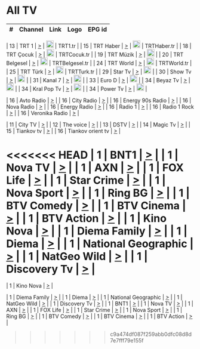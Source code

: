 <h1>All TV</h1>

| #   | Channel        | Link  | Logo | EPG id |
|:---:|:--------------:|:-----:|:----:|:------:|

| 13  | TRT 1            | [>](https://tv-trt1.medya.trt.com.tr/master.m3u8) | <img height="20" src="https://i.imgur.com/j786OLG.png"/> | TRT1.tr |
| 15  | TRT Haber        | [>](https://tv-trthaber.medya.trt.com.tr/master.m3u8) | <img height="20" src="https://i.imgur.com/OVfo8Ab.png"/> | TRTHaber.tr |
| 18  | TRT Çocuk        | [>](https://tv-trtcocuk.medya.trt.com.tr/master.m3u8) | <img height="20" src="https://i.imgur.com/QLFmD6d.png"/> | TRTCocuk.tr |
| 19  | TRT Müzik        | [>](https://tv-trtmuzik.medya.trt.com.tr/master.m3u8) | <img height="20" src="https://i.imgur.com/fIVFCEd.png"/> |
| 20  | TRT Belgesel     | [>](https://tv-trtbelgesel.medya.trt.com.tr/master.m3u8) | <img height="20" src="https://i.imgur.com/MGO87pe.png"/> | TRTBelgesel.tr |
| 24  | TRT World        | [>](https://tv-trtworld.medya.trt.com.tr/master.m3u8) | <img height="20" src="https://i.imgur.com/JEA2xpv.png"/> | TRTWorld.tr |
| 25  | TRT Türk         | [>](https://tv-trtturk.medya.trt.com.tr/master.m3u8) | <img height="20" src="https://i.imgur.com/OSTOQNw.png"/> | TRTTurk.tr |
| 29  | Star Tv   | [>](https://dogus-live.daioncdn.net/startv/startv_360p.m3u8) | <img height="20" src="https://i.imgur.com/IebUZx1.png"/> |
| 30  | Show Tv     | [>](https://ciner-live.daioncdn.net/showtv/showtv.m3u8) | <img height="20" src="https://i.imgur.com/IebUZx1.png"/> |
| 31  | Kanal 7     | [>](https://kanal7-live.daioncdn.net/kanal7/kanal7.m3u8) | <img height="20" src="https://i.imgur.com/IebUZx1.png"/> |
| 33  | Euro D    | [>](https://www.youtube.com/user/KanalD/live) | <img height="20" src="https://i.imgur.com/IebUZx1.png"/> |
| 34  | Beyaz Tv     | [>](https://beyaztv-live.daioncdn.net/beyaztv/beyaztv.m3u8) | <img height="20" src="https://i.imgur.com/IebUZx1.png"/> |
| 34  | Kral Pop Tv     | [>](https://www.youtube.com/watch?v=GuFTuKoXepw) | <img height="20" src="https://i.imgur.com/IebUZx1.png"/> |
| 34  | Power Tv     | [>](https://livetv.powerapp.com.tr/powerTV/powerhd.smil/chunklist.m3u8) | <img height="20" src="https://i.imgur.com/IebUZx1.png"/> |

| 16  | Avto Radio | [>](http://stream.metacast.eu/avtoradio.mp3.m3u) |
| 16  | City Radio | [>](http://stream.metacast.eu/city.aac.m3u) |
| 16  | Energy 90s Radio | [>](http://stream.metacast.eu/energy-90s.m3u) |
| 16  | Nova Radio | [>](http://stream.metacast.eu/nova.aac.m3u) |
| 16  | Energy Radio | [>](http://stream.metacast.eu/nrj.aac.m3u) |
| 16  | Radio 1 | [>](http://stream.metacast.eu/radio1.aac.m3u) |
| 16  | Radio 1 Rock | [>](http://stream.metacast.eu/radio1rock.aac.m3u) |
| 16  | Veronika Radio | [>](http://stream.metacast.eu/veronika.aac.m3u) |

| 11  | City TV | [>](https://tv.city.bg/play/tshls/citytv/index.m3u8) |
| 12  | The voice | [>](https://bss1.neterra.tv/thevoice/thevoice.m3u8) |
| 13  | DSTV | [>](http://46.249.95.140:8081/hls/data.m3u8) |
| 14  | Magic Tv | [>](https://bss1.neterra.tv/magictv/magictv.m3u8) |
| 15  | Tiankov tv | [>](https://streamer103.neterra.tv/tiankov-folk/live.m3u8) |
| 16  | Tiankov orient tv | [>](https://streamer103.neterra.tv/tiankov-orient/live.m3u8) |

<<<<<<< HEAD
| 1 | BNT1 | [>](https://ymkaya.xyz:10736/tv/bnt1/playlist.m3u8?wmsAuthSign=c2VydmVyX3RpbWU9OC8zLzIwMjUgMTowODoxNyBQTSZoYXNoX3ZhbHVlPVp0VWRDTmZ3Unh6cTUrU1g0emcrU3c9PSZ2YWxpZG1pbnV0ZXM9NjA=) |
| 1 | Nova TV | [>](https://ymkaya.xyz:10736/tv/novatv/playlist.m3u8?wmsAuthSign=c2VydmVyX3RpbWU9OC8zLzIwMjUgMTowODoyOCBQTSZoYXNoX3ZhbHVlPUE0QTBBU3lQMWlPcGxtT0ttMFM4WHc9PSZ2YWxpZG1pbnV0ZXM9NjA=) |
| 1 | AXN | [>](https://ymkaya.xyz:10736/tv/axn/playlist.m3u8?wmsAuthSign=c2VydmVyX3RpbWU9OC8zLzIwMjUgMTowODozOCBQTSZoYXNoX3ZhbHVlPUlRNHdxalZaVFA5dVJqZlR2bDhRTmc9PSZ2YWxpZG1pbnV0ZXM9NjA=) |
| 1 | FOX Life | [>](https://ymkaya.xyz:10736/tv/foxlife/playlist.m3u8?wmsAuthSign=c2VydmVyX3RpbWU9OC8zLzIwMjUgMTowODo0OCBQTSZoYXNoX3ZhbHVlPUo4OUp2cnl4ZGI0SnZGbm5tamdjSnc9PSZ2YWxpZG1pbnV0ZXM9NjA=) |
| 1 | Star Crime | [>](https://ymkaya.xyz:10736/tv/foxcrime/playlist.m3u8?wmsAuthSign=c2VydmVyX3RpbWU9OC8zLzIwMjUgMTowODo1OCBQTSZoYXNoX3ZhbHVlPWpOVkxEV3lNRDB5emRJZEtTVVBsT2c9PSZ2YWxpZG1pbnV0ZXM9NjA=) |
| 1 | Nova Sport | [>](https://ymkaya.xyz:10736/tv/novasport/playlist.m3u8?wmsAuthSign=c2VydmVyX3RpbWU9OC8zLzIwMjUgMTowOToxMCBQTSZoYXNoX3ZhbHVlPXRSSkp0VXZUUGgwUWlQYWxTN2FTcXc9PSZ2YWxpZG1pbnV0ZXM9NjA=) |
| 1 | Ring BG | [>](https://ymkaya.xyz:10736/tv/ringbg/playlist.m3u8?wmsAuthSign=c2VydmVyX3RpbWU9OC8zLzIwMjUgMTowOToyMCBQTSZoYXNoX3ZhbHVlPTZTUldPRlpHblNrbmszeHpFQmRBZ1E9PSZ2YWxpZG1pbnV0ZXM9NjA=) |
| 1 | BTV Comedy | [>](https://ymkaya.xyz:10736/tv/btvcomedy/playlist.m3u8?wmsAuthSign=c2VydmVyX3RpbWU9OC8zLzIwMjUgMTowOTozMCBQTSZoYXNoX3ZhbHVlPUJiSjZla1VrcWxrajlFbEdyOGFGcnc9PSZ2YWxpZG1pbnV0ZXM9NjA=) |
| 1 | BTV Cinema | [>](https://ymkaya.xyz:10736/tv/btvcinema/playlist.m3u8?wmsAuthSign=c2VydmVyX3RpbWU9OC8zLzIwMjUgMTowOTo0MCBQTSZoYXNoX3ZhbHVlPURqeC80M2NSaE1VbG85WG1MUGtHVmc9PSZ2YWxpZG1pbnV0ZXM9NjA=) |
| 1 | BTV Action | [>](https://ymkaya.xyz:10736/tv/btvaction/playlist.m3u8?wmsAuthSign=c2VydmVyX3RpbWU9OC8zLzIwMjUgMTowOTo1MCBQTSZoYXNoX3ZhbHVlPStGWkU5M2ZveWhPTCt4aVB3b3B6Vmc9PSZ2YWxpZG1pbnV0ZXM9NjA=) |
| 1 | Kino Nova | [>](https://ymkaya.xyz:10736/tv/kinonova/playlist.m3u8?wmsAuthSign=c2VydmVyX3RpbWU9OC8zLzIwMjUgMToxMDowMCBQTSZoYXNoX3ZhbHVlPVhPV3U2ZTVmcFlNT0kwWUV6VWZFc2c9PSZ2YWxpZG1pbnV0ZXM9NjA=) |
| 1 | Diema Family | [>](https://ymkaya.xyz:10736/tv/diemafamily/playlist.m3u8?wmsAuthSign=c2VydmVyX3RpbWU9OC8zLzIwMjUgMToxMDoxMSBQTSZoYXNoX3ZhbHVlPWNJaHlsdTFOSU93T3IrdzlVcEFpaXc9PSZ2YWxpZG1pbnV0ZXM9NjA=) |
| 1 | Diema | [>](https://ymkaya.xyz:10736/tv/diema/playlist.m3u8?wmsAuthSign=c2VydmVyX3RpbWU9OC8zLzIwMjUgMToxMDoyMiBQTSZoYXNoX3ZhbHVlPTdwYUx5VDVFRlB5TjdRMk51SlQveHc9PSZ2YWxpZG1pbnV0ZXM9NjA=) |
| 1 | National Geographic | [>](https://ymkaya.xyz:10736/tv/natgeo/playlist.m3u8?wmsAuthSign=c2VydmVyX3RpbWU9OC8zLzIwMjUgMToxMDozMiBQTSZoYXNoX3ZhbHVlPStERnlmbmpBZVBjQ1ZLNFVpVEhhR1E9PSZ2YWxpZG1pbnV0ZXM9NjA=) |
| 1 | NatGeo Wild | [>](https://ymkaya.xyz:10736/tv/natgeowild/playlist.m3u8?wmsAuthSign=c2VydmVyX3RpbWU9OC8zLzIwMjUgMToxMDo0MiBQTSZoYXNoX3ZhbHVlPTBJOHVTc3VuZkJVYk9icks1WXduNEE9PSZ2YWxpZG1pbnV0ZXM9NjA=) |
| 1 | Discovery Tv | [>](https://ymkaya.xyz:10736/tv/discovery/playlist.m3u8?wmsAuthSign=c2VydmVyX3RpbWU9OC8zLzIwMjUgMToxMDo1MiBQTSZoYXNoX3ZhbHVlPXFDbmU2VmFubTg5SkxzWVVMM0R5eGc9PSZ2YWxpZG1pbnV0ZXM9NjA=) |
=======


| 1 | Kino Nova | [>](https://ymkaya.xyz:11336/tv/kinonova/playlist.m3u8?wmsAuthSign=c2VydmVyX3RpbWU9MS8yLzIwMjUgNDo0MDoyMCBBTSZoYXNoX3ZhbHVlPWlFS1FrWEtMMVRFM3l5YklUWUJQUHc9PSZ2YWxpZG1pbnV0ZXM9NjA=) |

| 1 | Diema Family | [>](https://ymkaya.xyz:11336/tv/diemafamily/playlist.m3u8?wmsAuthSign=c2VydmVyX3RpbWU9MS8yLzIwMjUgNDo0MDozMCBBTSZoYXNoX3ZhbHVlPUVUaTVKTldvZTF5WVVCM0YwL21kaXc9PSZ2YWxpZG1pbnV0ZXM9NjA=) |
| 1 | Diema | [>](https://ymkaya.xyz:11336/tv/diema/playlist.m3u8?wmsAuthSign=c2VydmVyX3RpbWU9MS8yLzIwMjUgNDo0MDo0MCBBTSZoYXNoX3ZhbHVlPVlYMWVJT2NuUjNpUTBsaytEUFFOS2c9PSZ2YWxpZG1pbnV0ZXM9NjA=) |
| 1 | National Geographic | [>](https://ymkaya.xyz:11336/tv/natgeo/playlist.m3u8?wmsAuthSign=c2VydmVyX3RpbWU9MS8yLzIwMjUgNDo0MTo0MSBBTSZoYXNoX3ZhbHVlPTJQTlVmcG5nYWx0M013eUhGRGxnd0E9PSZ2YWxpZG1pbnV0ZXM9NjA=) |
| 1 | NatGeo Wild | [>](https://ymkaya.xyz:11336/tv/natgeowild/playlist.m3u8?wmsAuthSign=c2VydmVyX3RpbWU9MS8yLzIwMjUgNDo0MTo1MSBBTSZoYXNoX3ZhbHVlPVl1OXZaTTliN0hGWEN3eDBYd1duNkE9PSZ2YWxpZG1pbnV0ZXM9NjA=) |
| 1 | Discovery Tv | [>](https://ymkaya.xyz:11336/tv/discovery/playlist.m3u8?wmsAuthSign=c2VydmVyX3RpbWU9MS8yLzIwMjUgNDo0MjowMSBBTSZoYXNoX3ZhbHVlPWtBQmdLNlY2RmQwWElzMVYzSDJyVkE9PSZ2YWxpZG1pbnV0ZXM9NjA=) |
| 1 | BNT1 | [>](https://ymkaya.xyz:11336/tv/bnt1/playlist.m3u8?wmsAuthSign=c2VydmVyX3RpbWU9MS8yLzIwMjUgNDozODozOCBBTSZoYXNoX3ZhbHVlPVVrMVlRQXpJWlhYeUh6ZFVpSC9NMUE9PSZ2YWxpZG1pbnV0ZXM9NjA=) |
| 1 | Nova TV | [>](https://ymkaya.xyz:11336/tv/novatv/playlist.m3u8?wmsAuthSign=c2VydmVyX3RpbWU9MS8yLzIwMjUgNDozODo0OCBBTSZoYXNoX3ZhbHVlPUVxQjh1a0ZzYkVGZU8zZDFGTzdreVE9PSZ2YWxpZG1pbnV0ZXM9NjA=) |
| 1 | AXN | [>](https://ymkaya.xyz:11336/tv/axn/playlist.m3u8?wmsAuthSign=c2VydmVyX3RpbWU9MS8yLzIwMjUgNDozODo1OCBBTSZoYXNoX3ZhbHVlPUpkWStGY1hkNXhaOVpPZ0thQ0FZL3c9PSZ2YWxpZG1pbnV0ZXM9NjA=) |
| 1 | FOX Life | [>](https://ymkaya.xyz:11336/tv/foxlife/playlist.m3u8?wmsAuthSign=c2VydmVyX3RpbWU9MS8yLzIwMjUgNDozOToxMCBBTSZoYXNoX3ZhbHVlPWt1ZDc1T3AzYlZDTjJnSy9TU0xJZlE9PSZ2YWxpZG1pbnV0ZXM9NjA=) |
| 1 | Star Crime | [>](https://ymkaya.xyz:11336/tv/foxcrime/playlist.m3u8?wmsAuthSign=c2VydmVyX3RpbWU9MS8yLzIwMjUgNDozOToyMCBBTSZoYXNoX3ZhbHVlPXIwVU45Nm9FR1l2enNkTG9TanBxbmc9PSZ2YWxpZG1pbnV0ZXM9NjA=) |
| 1 | Nova Sport | [>](https://ymkaya.xyz:11336/tv/novasport/playlist.m3u8?wmsAuthSign=c2VydmVyX3RpbWU9MS8yLzIwMjUgNDozOTozMCBBTSZoYXNoX3ZhbHVlPXlSZ0UxazVaM0xhSmc0NmR4T0c1T2c9PSZ2YWxpZG1pbnV0ZXM9NjA=) |
| 1 | Ring BG | [>](https://ymkaya.xyz:11336/tv/ringbg/playlist.m3u8?wmsAuthSign=c2VydmVyX3RpbWU9MS8yLzIwMjUgNDozOTo0MCBBTSZoYXNoX3ZhbHVlPTR4aUlFNHVUYWN4enY1WkVuOFZma2c9PSZ2YWxpZG1pbnV0ZXM9NjA=) |
| 1 | BTV Comedy | [>](https://ymkaya.xyz:11336/tv/btvcomedy/playlist.m3u8?wmsAuthSign=c2VydmVyX3RpbWU9MS8yLzIwMjUgNDozOTo1MCBBTSZoYXNoX3ZhbHVlPUtrMTJ2RHNTTUU1RFp1ZkVOdXFSK3c9PSZ2YWxpZG1pbnV0ZXM9NjA=) |
| 1 | BTV Cinema | [>](https://ymkaya.xyz:11336/tv/btvcinema/playlist.m3u8?wmsAuthSign=c2VydmVyX3RpbWU9MS8yLzIwMjUgNDozOTo1OSBBTSZoYXNoX3ZhbHVlPTZWcU9FZW56cG1NM1lrYy8xNE5NeHc9PSZ2YWxpZG1pbnV0ZXM9NjA=) |
| 1 | BTV Action | [>](https://ymkaya.xyz:11336/tv/btvaction/playlist.m3u8?wmsAuthSign=c2VydmVyX3RpbWU9MS8yLzIwMjUgNDo0MDoxMCBBTSZoYXNoX3ZhbHVlPUlDd0ErRkZVWThyMVZwR3c2REdGZ3c9PSZ2YWxpZG1pbnV0ZXM9NjA=) |
>>>>>>> c9a474df087f259abb0dfc08d8d7e7fff79e155f
